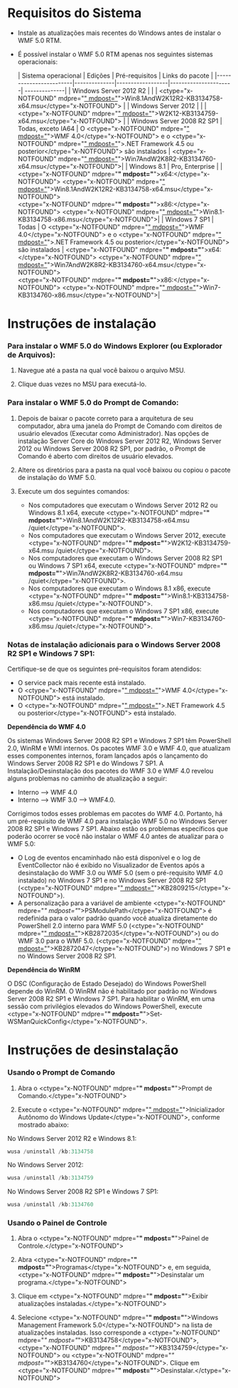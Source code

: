 # Requisitos do Sistema

- Instale as atualizações mais recentes do Windows antes de instalar o WMF 5.0 RTM.
- É possível instalar o WMF 5.0 RTM apenas nos seguintes sistemas operacionais:

    | Sistema operacional       | Edições         | Pré-requisitos        |  Links do pacote |
    |------------------------|--------------|------------------|----------------------| --------------|
    | Windows Server 2012 R2 |  |  | <ctype="x-NOTFOUND" mdpre="[" mdpost="](http://go.microsoft.com/fwlink/?LinkId=717507)">Win8.1AndW2K12R2-KB3134758-x64.msu</ctype="x-NOTFOUND"> |
    | Windows Server 2012    |  |  | <ctype="x-NOTFOUND" mdpre="[" mdpost="](http://go.microsoft.com/fwlink/?LinkId=717506)">W2K12-KB3134759-x64.msu</ctype="x-NOTFOUND"> |
    | Windows Server 2008 R2 SP1 | Todas, exceto IA64 | O <ctype="x-NOTFOUND" mdpre="[" mdpost="](http://www.microsoft.com/en-us/download/details.aspx?id=40855)">WMF 4.0</ctype="x-NOTFOUND"> e o <ctype="x-NOTFOUND" mdpre="[" mdpost="](https://msdn.microsoft.com/en-us/library/5a4x27ek.aspx)">.NET Framework 4.5 ou posterior</ctype="x-NOTFOUND"> são instalados | <ctype="x-NOTFOUND" mdpre="[" mdpost="](http://go.microsoft.com/fwlink/?LinkId=717504)">Win7AndW2K8R2-KB3134760-x64.msu</ctype="x-NOTFOUND">|
    | Windows 8.1 | Pro, Enterprise | | <ctype="x-NOTFOUND" mdpre="**" mdpost="**">x64:</ctype="x-NOTFOUND">  <ctype="x-NOTFOUND" mdpre="[" mdpost="](http://go.microsoft.com/fwlink/?LinkId=717507)">Win8.1AndW2K12R2-KB3134758-x64.msu</ctype="x-NOTFOUND"> </br> <ctype="x-NOTFOUND" mdpre="**" mdpost="**">x86:</ctype="x-NOTFOUND">  <ctype="x-NOTFOUND" mdpre="[" mdpost="](http://go.microsoft.com/fwlink/?LinkID=717963)">Win8.1-KB3134758-x86.msu</ctype="x-NOTFOUND">|
    | Windows 7 SP1 | Todas | O <ctype="x-NOTFOUND" mdpre="[" mdpost="](http://www.microsoft.com/en-us/download/details.aspx?id=40855)">WMF 4.0</ctype="x-NOTFOUND"> e o <ctype="x-NOTFOUND" mdpre="[" mdpost="](https://msdn.microsoft.com/en-us/library/5a4x27ek.aspx)">.NET Framework 4.5 ou posterior</ctype="x-NOTFOUND"> são instalados | <ctype="x-NOTFOUND" mdpre="**" mdpost="**">x64:</ctype="x-NOTFOUND"> <ctype="x-NOTFOUND" mdpre="[" mdpost="](http://go.microsoft.com/fwlink/?LinkId=717504)">Win7AndW2K8R2-KB3134760-x64.msu</ctype="x-NOTFOUND">  </br> <ctype="x-NOTFOUND" mdpre="**" mdpost="**">x86:</ctype="x-NOTFOUND">  <ctype="x-NOTFOUND" mdpre="[" mdpost="](http://go.microsoft.com/fwlink/?LinkID=717962)">Win7-KB3134760-x86.msu</ctype="x-NOTFOUND">|

# Instruções de instalação

### Para instalar o WMF 5.0 do Windows Explorer (ou Explorador de Arquivos):

1. Navegue até a pasta na qual você baixou o arquivo MSU.

2. Clique duas vezes no MSU para executá-lo.

### Para instalar o WMF 5.0 do Prompt de Comando:

1. Depois de baixar o pacote correto para a arquitetura de seu computador, abra uma janela do Prompt de Comando com direitos de usuário elevados (Executar como Administrador). Nas opções de instalação Server Core do Windows Server 2012 R2, Windows Server 2012 ou Windows Server 2008 R2 SP1, por padrão, o Prompt de Comando é aberto com direitos de usuário elevados.

2. Altere os diretórios para a pasta na qual você baixou ou copiou o pacote de instalação do WMF 5.0.

3. Execute um dos seguintes comandos:
    - Nos computadores que executam o Windows Server 2012 R2 ou Windows 8.1 x64, execute <ctype="x-NOTFOUND" mdpre="**" mdpost="**">Win8.1AndW2K12R2-KB3134758-x64.msu /quiet</ctype="x-NOTFOUND">.
    - Nos computadores que executam o Windows Server 2012, execute <ctype="x-NOTFOUND" mdpre="**" mdpost="**">W2K12-KB3134759-x64.msu /quiet</ctype="x-NOTFOUND">.
    - Nos computadores que executam o Windows Server 2008 R2 SP1 ou Windows 7 SP1 x64, execute <ctype="x-NOTFOUND" mdpre="**" mdpost="**">Win7AndW2K8R2-KB3134760-x64.msu /quiet</ctype="x-NOTFOUND">.
    - Nos computadores que executam o Windows 8.1 x86, execute <ctype="x-NOTFOUND" mdpre="**" mdpost="**">Win8.1-KB3134758-x86.msu /quiet</ctype="x-NOTFOUND">.
    - Nos computadores que executam o Windows 7 SP1 x86, execute <ctype="x-NOTFOUND" mdpre="**" mdpost="**">Win7-KB3134760-x86.msu /quiet</ctype="x-NOTFOUND">.

### Notas de instalação adicionais para o Windows Server 2008 R2 SP1 e Windows 7 SP1:

Certifique-se de que os seguintes pré-requisitos foram atendidos:
- O service pack mais recente está instalado.
- O <ctype="x-NOTFOUND" mdpre="[" mdpost="](http://www.microsoft.com/en-us/download/details.aspx?id=40855)">WMF 4.0</ctype="x-NOTFOUND"> está instalado.
- O <ctype="x-NOTFOUND" mdpre="[" mdpost="](https://msdn.microsoft.com/en-us/library/5a4x27ek.aspx)">.NET Framework 4.5 ou posterior</ctype="x-NOTFOUND"> está instalado.

**Dependência do WMF 4.0**

Os sistemas Windows Server 2008 R2 SP1 e Windows 7 SP1 têm PowerShell 2.0, WinRM e WMI internos. Os pacotes WMF 3.0 e WMF 4.0, que atualizam esses componentes internos, foram lançados após o lançamento do Windows Server 2008 R2 SP1 e do Windows 7 SP1. A Instalação/Desinstalação dos pacotes do WMF 3.0 e WMF 4.0 revelou alguns problemas no caminho de atualização a seguir:

- Interno --> WMF 4.0
- Interno --> WMF 3.0 --> WMF4.0. 

Corrigimos todos esses problemas em pacotes do WMF 4.0. Portanto, há um pré-requisito de WMF 4.0 para instalação WMF 5.0 no Windows Server 2008 R2 SP1 e Windows 7 SP1. Abaixo estão os problemas específicos que poderão ocorrer se você não instalar o WMF 4.0 antes de atualizar para o WMF 5.0:

- O Log de eventos encaminhado não está disponível e o log de EventCollector não é exibido no Visualizador de Eventos após a desinstalação do WMF 3.0 ou WMF 5.0 (sem o pré-requisito WMF 4.0 instalado) no Windows 7 SP1 e no Windows Server 2008 R2 SP1 (<ctype="x-NOTFOUND" mdpre="[" mdpost="](https://support.microsoft.com/en-us/kb/2809215)">KB2809215</ctype="x-NOTFOUND">).
- A personalização para a variável de ambiente <ctype="x-NOTFOUND" mdpre="*" mdpost="*">PSModulePath</ctype="x-NOTFOUND"> é redefinida para o valor padrão quando você atualiza diretamente do PowerShell 2.0 interno para WMF 5.0 (<ctype="x-NOTFOUND" mdpre="[" mdpost="](https://support.microsoft.com/en-us/kb/2872035)">KB2872035</ctype="x-NOTFOUND">) ou do WMF 3.0 para o WMF 5.0. (<ctype="x-NOTFOUND" mdpre="[" mdpost="](https://support.microsoft.com/en-us/kb/2872047)">KB2872047</ctype="x-NOTFOUND">) no Windows 7 SP1 e no Windows Server 2008 R2 SP1.

**Dependência do WinRM**

O DSC (Configuração de Estado Desejado) do Windows PowerShell depende do WinRM. O WinRM não é habilitado por padrão no Windows Server 2008 R2 SP1 e Windows 7 SP1. Para habilitar o WinRM, em uma sessão com privilégios elevados do Windows PowerShell, execute <ctype="x-NOTFOUND" mdpre="**" mdpost="**">Set-WSManQuickConfig</ctype="x-NOTFOUND">.

# Instruções de desinstalação

### Usando o Prompt de Comando

1.  Abra o <ctype="x-NOTFOUND" mdpre="**" mdpost="**">Prompt de Comando.</ctype="x-NOTFOUND">

2.  Execute o <ctype="x-NOTFOUND" mdpre="[" mdpost="](https://support.microsoft.com/en-us/kb/934307)">Inicializador Autônomo do Windows Update</ctype="x-NOTFOUND">, conforme mostrado abaixo:

No Windows Server 2012 R2 e Windows 8.1:
```powershell
wusa /uninstall /kb:3134758
```
No Windows Server 2012:
```powershell
wusa /uninstall /kb:3134759
```
No Windows Server 2008 R2 SP1 e Windows 7 SP1:
```powershell
wusa /uninstall /kb:3134760
```

### Usando o Painel de Controle

1.  Abra o <ctype="x-NOTFOUND" mdpre="**" mdpost="**">Painel de Controle.</ctype="x-NOTFOUND">

2.  Abra <ctype="x-NOTFOUND" mdpre="**" mdpost="**">Programas</ctype="x-NOTFOUND"> e, em seguida, <ctype="x-NOTFOUND" mdpre="**" mdpost="**">Desinstalar um programa.</ctype="x-NOTFOUND">

3.  Clique em <ctype="x-NOTFOUND" mdpre="**" mdpost="**">Exibir atualizações instaladas.</ctype="x-NOTFOUND">

4.  Selecione <ctype="x-NOTFOUND" mdpre="**" mdpost="**">Windows Management Framework 5.0</ctype="x-NOTFOUND"> na lista de atualizações instaladas. Isso corresponde a <ctype="x-NOTFOUND" mdpre="*" mdpost="*">KB3134758</ctype="x-NOTFOUND">, <ctype="x-NOTFOUND" mdpre="*" mdpost="*">KB3134759</ctype="x-NOTFOUND"> ou <ctype="x-NOTFOUND" mdpre="*" mdpost="*">KB3134760</ctype="x-NOTFOUND">. Clique em <ctype="x-NOTFOUND" mdpre="**" mdpost="**">Desinstalar.</ctype="x-NOTFOUND">


<!--HONumber=Mar16_HO4-->



